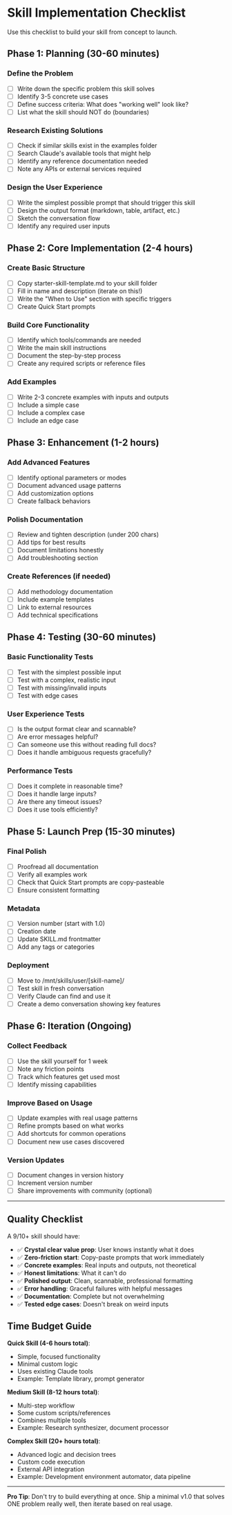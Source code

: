 # Skill Implementation Checklist

Use this checklist to build your skill from concept to launch.

## Phase 1: Planning (30-60 minutes)

### Define the Problem
- [ ] Write down the specific problem this skill solves
- [ ] Identify 3-5 concrete use cases
- [ ] Define success criteria: What does "working well" look like?
- [ ] List what the skill should NOT do (boundaries)

### Research Existing Solutions
- [ ] Check if similar skills exist in the examples folder
- [ ] Search Claude's available tools that might help
- [ ] Identify any reference documentation needed
- [ ] Note any APIs or external services required

### Design the User Experience
- [ ] Write the simplest possible prompt that should trigger this skill
- [ ] Design the output format (markdown, table, artifact, etc.)
- [ ] Sketch the conversation flow
- [ ] Identify any required user inputs

## Phase 2: Core Implementation (2-4 hours)

### Create Basic Structure
- [ ] Copy starter-skill-template.md to your skill folder
- [ ] Fill in name and description (iterate on this!)
- [ ] Write the "When to Use" section with specific triggers
- [ ] Create Quick Start prompts

### Build Core Functionality
- [ ] Identify which tools/commands are needed
- [ ] Write the main skill instructions
- [ ] Document the step-by-step process
- [ ] Create any required scripts or reference files

### Add Examples
- [ ] Write 2-3 concrete examples with inputs and outputs
- [ ] Include a simple case
- [ ] Include a complex case
- [ ] Include an edge case

## Phase 3: Enhancement (1-2 hours)

### Add Advanced Features
- [ ] Identify optional parameters or modes
- [ ] Document advanced usage patterns
- [ ] Add customization options
- [ ] Create fallback behaviors

### Polish Documentation
- [ ] Review and tighten description (under 200 chars)
- [ ] Add tips for best results
- [ ] Document limitations honestly
- [ ] Add troubleshooting section

### Create References (if needed)
- [ ] Add methodology documentation
- [ ] Include example templates
- [ ] Link to external resources
- [ ] Add technical specifications

## Phase 4: Testing (30-60 minutes)

### Basic Functionality Tests
- [ ] Test with the simplest possible input
- [ ] Test with a complex, realistic input
- [ ] Test with missing/invalid inputs
- [ ] Test with edge cases

### User Experience Tests
- [ ] Is the output format clear and scannable?
- [ ] Are error messages helpful?
- [ ] Can someone use this without reading full docs?
- [ ] Does it handle ambiguous requests gracefully?

### Performance Tests
- [ ] Does it complete in reasonable time?
- [ ] Does it handle large inputs?
- [ ] Are there any timeout issues?
- [ ] Does it use tools efficiently?

## Phase 5: Launch Prep (15-30 minutes)

### Final Polish
- [ ] Proofread all documentation
- [ ] Verify all examples work
- [ ] Check that Quick Start prompts are copy-pasteable
- [ ] Ensure consistent formatting

### Metadata
- [ ] Version number (start with 1.0)
- [ ] Creation date
- [ ] Update SKILL.md frontmatter
- [ ] Add any tags or categories

### Deployment
- [ ] Move to /mnt/skills/user/[skill-name]/
- [ ] Test skill in fresh conversation
- [ ] Verify Claude can find and use it
- [ ] Create a demo conversation showing key features

## Phase 6: Iteration (Ongoing)

### Collect Feedback
- [ ] Use the skill yourself for 1 week
- [ ] Note any friction points
- [ ] Track which features get used most
- [ ] Identify missing capabilities

### Improve Based on Usage
- [ ] Update examples with real usage patterns
- [ ] Refine prompts based on what works
- [ ] Add shortcuts for common operations
- [ ] Document new use cases discovered

### Version Updates
- [ ] Document changes in version history
- [ ] Increment version number
- [ ] Share improvements with community (optional)

---

## Quality Checklist

A 9/10+ skill should have:
- ✅ **Crystal clear value prop**: User knows instantly what it does
- ✅ **Zero-friction start**: Copy-paste prompts that work immediately
- ✅ **Concrete examples**: Real inputs and outputs, not theoretical
- ✅ **Honest limitations**: What it can't do
- ✅ **Polished output**: Clean, scannable, professional formatting
- ✅ **Error handling**: Graceful failures with helpful messages
- ✅ **Documentation**: Complete but not overwhelming
- ✅ **Tested edge cases**: Doesn't break on weird inputs

## Time Budget Guide

**Quick Skill (4-6 hours total)**:
- Simple, focused functionality
- Minimal custom logic
- Uses existing Claude tools
- Example: Template library, prompt generator

**Medium Skill (8-12 hours total)**:
- Multi-step workflow
- Some custom scripts/references
- Combines multiple tools
- Example: Research synthesizer, document processor

**Complex Skill (20+ hours total)**:
- Advanced logic and decision trees
- Custom code execution
- External API integration
- Example: Development environment automator, data pipeline

---

**Pro Tip**: Don't try to build everything at once. Ship a minimal v1.0 that solves ONE problem really well, then iterate based on real usage.
